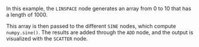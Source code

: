 <!--- Add SEO here --->

In this example, the `LINSPACE` node generates an array from 0 to 10 that has a length of 1000. 

This array is then passed to the different `SINE` nodes, which compute `numpy.sine()`. The results are added through the `ADD` node, and the output is visualized with the `SCATTER` node.
